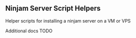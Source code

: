 Ninjam Server Script Helpers
----------------------------

Helper scripts for installing a ninjam server on a VM or VPS

Additional docs TODO